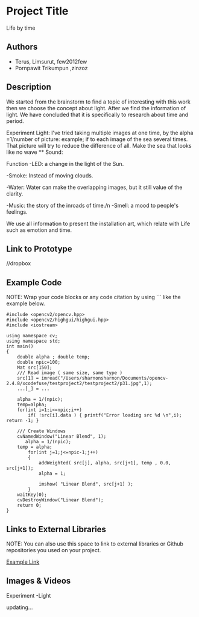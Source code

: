 # Project Title
Life by time

## Authors
- Terus, Limsurut, few2012few
- Pornpawit Trikumpun ,zinzoz

## Description
We started from the brainstorm to find a topic of interesting with this work then we choose the concept about light. After we find the information of light. We have concluded that it is specifically to research about time and period.
 
Experiment
Light: I've tried taking multiple images at one time, by the alpha =1/number of picture: example; if to each image of the sea several times. That picture will try to reduce the difference of all. Make the sea that looks like no wave **
Sound:

Function
-LED: a change in the light of the Sun.

-Smoke: Instead of moving clouds.

-Water: Water can make the overlapping images, but it still value of the clarity. 

-Music: the story of the inroads of time./n
-Smell: a mood to people's feelings.


We use all information to present the installation art, which relate with Life such as emotion and time.

## Link to Prototype
//dropbox

## Example Code
NOTE: Wrap your code blocks or any code citation by using ``` like the example below.
```
#include <opencv2/opencv.hpp>
#include <opencv2/highgui/highgui.hpp>
#include <iostream>

using namespace cv;
using namespace std;
int main()
{
    double alpha ; double temp;
    double npic=100;
    Mat src[150];
    /// Read image ( same size, same type )
    src[1] = imread("/Users/sharnonsharnon/Documents/opencv-2.4.8/xcodefuse/testproject2/testproject2/p31.jpg",1);
    ...[_] = ...
    
    alpha = 1/(npic);
    temp=alpha;
    for(int i=1;i<=npic;i++)
        if( !src[i].data ) { printf("Error loading src %d \n",i); return -1; }
    
    /// Create Windows
    cvNamedWindow("Linear Blend", 1);
	   alpha = 1/(npic);
    temp = alpha;
        for(int j=1;j<=npic-1;j++)
        {
            addWeighted( src[j], alpha, src[j+1], temp , 0.0, src[j+1]);
            alpha = 1;
            
            imshow( "Linear Blend", src[j+1] );
        }
    waitKey(0);
    cvDestroyWindow("Linear Blend");
    return 0;
}
```
## Links to External Libraries
 NOTE: You can also use this space to link to external libraries or Github repositories you used on your project.

[Example Link](http://www.google.com "Example Link")

## Images & Videos
Experiment
-Light 


updating...
